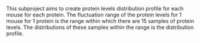 This subproject aims to create protein levels distribution profile for  each mouse for each protein. The fluctuation range of the protein levels for 1 mouse for 1 protein is the range within which there are 15 samples of protein levels. The distributions of these samples within the range is the distribution profile.
